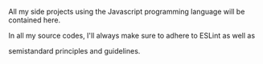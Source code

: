 All my side projects using the Javascript programming language will be contained here.

In all my source codes, I'll always make sure to adhere to ESLint as well as

semistandard principles and guidelines.
